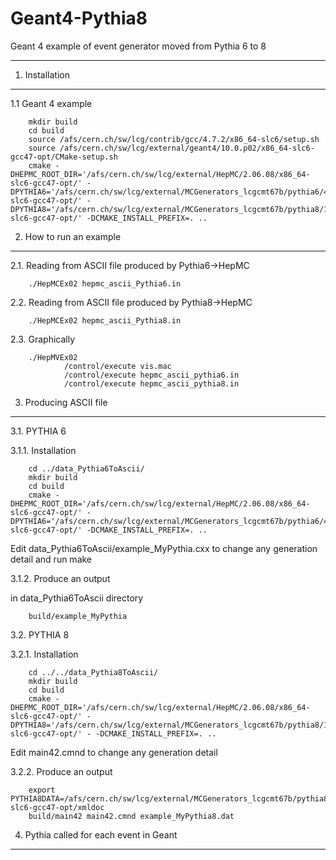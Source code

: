 Geant4-Pythia8
==============

Geant 4 example of event generator moved from Pythia 6 to 8

____________________________________________________________________

1. Installation
-------------------

1.1 Geant 4 example

        mkdir build
        cd build
        source /afs/cern.ch/sw/lcg/contrib/gcc/4.7.2/x86_64-slc6/setup.sh
        source /afs/cern.ch/sw/lcg/external/geant4/10.0.p02/x86_64-slc6-gcc47-opt/CMake-setup.sh
        cmake -DHEPMC_ROOT_DIR='/afs/cern.ch/sw/lcg/external/HepMC/2.06.08/x86_64-slc6-gcc47-opt/' -DPYTHIA6='/afs/cern.ch/sw/lcg/external/MCGenerators_lcgcmt67b/pythia6/428.2/x86_64-slc6-gcc47-opt/' -DPYTHIA8='/afs/cern.ch/sw/lcg/external/MCGenerators_lcgcmt67b/pythia8/186/x86_64-slc6-gcc47-opt/' -DCMAKE_INSTALL_PREFIX=. ..



2. How to run an example
-------------------

2.1. Reading from ASCII file produced by Pythia6->HepMC

        ./HepMCEx02 hepmc_ascii_Pythia6.in

2.2. Reading from ASCII file produced by Pythia8->HepMC

        ./HepMCEx02 hepmc_ascii_Pythia8.in

2.3. Graphically

        ./HepMVEx02
                /control/execute vis.mac
                /control/execute hepmc_ascii_pythia6.in
                /control/execute hepmc_ascii_pythia8.in


3. Producing ASCII file
-------------------

3.1. PYTHIA 6

3.1.1. Installation

        cd ../data_Pythia6ToAscii/
        mkdir build
        cd build
        cmake -DHEPMC_ROOT_DIR='/afs/cern.ch/sw/lcg/external/HepMC/2.06.08/x86_64-slc6-gcc47-opt/' -DPYTHIA6='/afs/cern.ch/sw/lcg/external/MCGenerators_lcgcmt67b/pythia6/428.2/x86_64-slc6-gcc47-opt/' -DCMAKE_INSTALL_PREFIX=. ..


Edit data_Pythia6ToAscii/example_MyPythia.cxx to change any generation detail and run make

3.1.2. Produce an output

in data_Pythia6ToAscii directory

        build/example_MyPythia 


3.2. PYTHIA 8

3.2.1. Installation

        cd ../../data_Pythia8ToAscii/
        mkdir build
        cd build
        cmake -DHEPMC_ROOT_DIR='/afs/cern.ch/sw/lcg/external/HepMC/2.06.08/x86_64-slc6-gcc47-opt/' -DPYTHIA8='/afs/cern.ch/sw/lcg/external/MCGenerators_lcgcmt67b/pythia8/186/x86_64-slc6-gcc47-opt/' - -DCMAKE_INSTALL_PREFIX=. ..

Edit main42.cmnd to change any generation detail


3.2.2. Produce an output

        export PYTHIA8DATA=/afs/cern.ch/sw/lcg/external/MCGenerators_lcgcmt67b/pythia8/186/x86_64-slc6-gcc47-opt/xmldoc
        build/main42 main42.cmnd example_MyPythia8.dat
        
4. Pythia called for each event in Geant
-------------------

